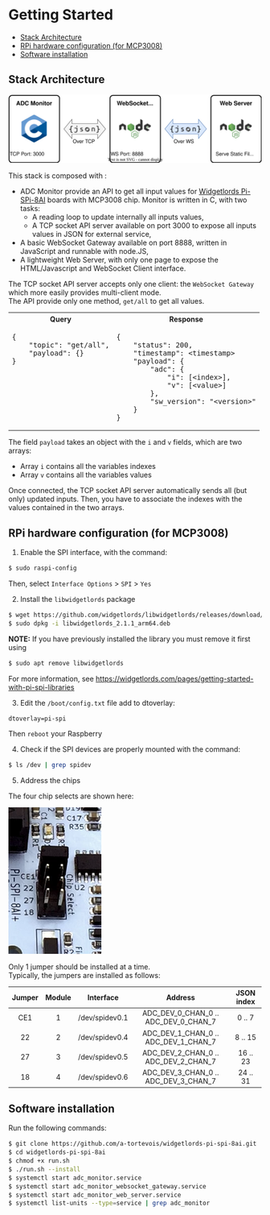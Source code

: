 # Getting Started

- [Stack Architecture](#stack-architecture)
- [RPi hardware configuration (for MCP3008)](#rpi-hardware-configuration--for-mcp3008-)
- [Software installation](#software-installation)

## Stack Architecture

![Stack Architecture](stack-architecture.svg)

This stack is composed with :

- ADC Monitor provide an API to get all input values for [Widgetlords Pi-SPi-8AI](https://widgetlords.com/products/pi-spi-8ai-raspberry-pi-analog-input-interface) boards with MCP3008 chip. Monitor is written in C,
  with two tasks:
    - A reading loop to update internally all inputs values,
    - A TCP socket API server available on port 3000 to expose all inputs values in JSON for external service,
- A basic WebSocket Gateway available on port 8888, written in JavaScript and runnable with node.JS,
- A lightweight Web Server, with only one page to expose the HTML/Javascript and WebSocket Client interface.

The TCP socket API server accepts only one client: the `WebSocket Gateway` which more easily provides multi-client mode.  
The API provide only one method, `get/all` to get all values.

<table>
<tr>
<th>
Query
</th>
<th>
Response
</th>
</tr>
<tr>
<td valign="top">
<pre lang="json">
{
    "topic": "get/all",
    "payload": {}
}
</pre>
</td>
<td valign="top">
<pre lang="json">
{
    "status": 200,
    "timestamp": &lt;timestamp>
    "payload": {
        "adc": {
            "i": [&lt;index>],
            "v": [&lt;value>]
        },
        "sw_version": "&lt;version>"
    }
}
</pre>
</td>
</tr>
</table>

The field `payload` takes an object with the `i` and `v` fields, which are two arrays:

- Array `i` contains all the variables indexes
- Array `v` contains all the variables values

Once connected, the TCP socket API server automatically sends all (but only) updated inputs. Then, you have to associate the indexes with the values contained in the two arrays.

## RPi hardware configuration (for MCP3008)

1. Enable the SPI interface, with the command:

```bash
$ sudo raspi-config
```

Then, select `Interface Options` > `SPI` > `Yes`

2. Install the `libwidgetlords` package

```bash
$ wget https://github.com/widgetlords/libwidgetlords/releases/download/v2.1.1/libwidgetlords_2.1.1_arm64.deb
$ sudo dpkg -i libwidgetlords_2.1.1_arm64.deb
```

**NOTE:** If you have previously installed the library you must remove it first using

```bash
$ sudo apt remove libwidgetlords
```

For more information, see https://widgetlords.com/pages/getting-started-with-pi-spi-libraries

3. Edit the `/boot/config.txt` file add to dtoverlay:

```
dtoverlay=pi-spi
```

Then `reboot` your Raspberry

4. Check if the SPI devices are properly mounted with the command:

```bash
$ ls /dev | grep spidev
```

5. Address the chips

The four chip selects are shown here:

![Chip Select](chip-select.png)

Only 1 jumper should be installed at a time.  
Typically, the jumpers are installed as follows:

| Jumper | Module |   Interface    |               Address                | JSON index |
|:------:|:------:|:--------------:|:------------------------------------:|:----------:|
|  CE1   |   1    | /dev/spidev0.1 | ADC_DEV_0_CHAN_0 .. ADC_DEV_0_CHAN_7 |   0 .. 7   |
|   22   |   2    | /dev/spidev0.4 | ADC_DEV_1_CHAN_0 .. ADC_DEV_1_CHAN_7 |  8 .. 15   |
|   27   |   3    | /dev/spidev0.5 | ADC_DEV_2_CHAN_0 .. ADC_DEV_2_CHAN_7 |  16 .. 23  |
|   18   |   4    | /dev/spidev0.6 | ADC_DEV_3_CHAN_0 .. ADC_DEV_3_CHAN_7 |  24 .. 31  |

## Software installation

Run the following commands:

```bash
$ git clone https://github.com/a-tortevois/widgetlords-pi-spi-8ai.git
$ cd widgetlords-pi-spi-8ai
$ chmod +x run.sh
$ ./run.sh --install
$ systemctl start adc_monitor.service
$ systemctl start adc_monitor_websocket_gateway.service
$ systemctl start adc_monitor_web_server.service
$ systemctl list-units --type=service | grep adc_monitor
```